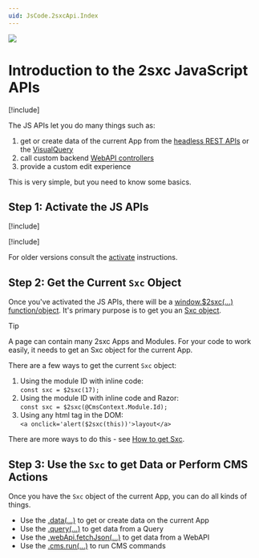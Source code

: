 ```yaml
---
uid: JsCode.2sxcApi.Index
---
```


<img src="~/assets/features/js-api.svg" class="feature">

# Introduction to the 2sxc JavaScript APIs

[!include[](~/pages/basics/stack/_shared-float-summary.md)]
<style>.context-box-summary .interact-2sxc, .context-box-summary .edit-custom { visibility: visible; } </style>

The JS APIs let you do many things such as:

1. get or create data of the current App from 
  the [headless REST APIs](xref:WebApi.Data.Index) 
  or the [VisualQuery](xref:Basics.Query.VisualQuery.Index)
1. call custom backend [WebAPI controllers](xref:NetCode.WebApi.Index)
1. provide a custom edit experience

This is very simple, but you need to know some basics. 

## Step 1: Activate the JS APIs

[!include[](./basics/activate_intro_inc.md)]

[!include[](./basics/activate_v13_inc.md)]

For older versions consult the [activate](xref:JsCode.2sxcApi.Activate.Index) instructions.

## Step 2: Get the Current `Sxc` Object

Once you've activated the JS APIs, there will be a [window.$2sxc(...) function/object](xref:Api.Js.SxcJs.SxcGlobal).
It's primary purpose is to get you an [Sxc object](xref:JsCode.2sxcApi.Sxc.Index).

> [!TIP]
> A page can contain many 2sxc Apps and Modules. 
> For your code to work easily, it needs to get an Sxc object for the current App.

There are a few ways to get the current `Sxc` object:

1. Using the module ID with inline code:  
  `const sxc = $2sxc(17);`
1. Using the module ID with inline code and Razor:  
  `const sxc = $2sxc(@CmsContext.Module.Id);`
1. Using any html tag in the DOM:  
  `<a onclick='alert($2sxc(this))'>layout</a>`

There are more ways to do this - see [How to get Sxc](xref:JsCode.2sxcApi.GetSxc.Index).

## Step 3: Use the `Sxc` to get Data or Perform CMS Actions

Once you have the `Sxc` object of the current App, you can do all kinds of things. 

* Use the [.data(...)](xref:Api.Js.SxcJs.SxcData) to get or create data on the current App
* Use the [.query(...)](xref:Api.Js.SxcJs.SxcQuery) to get data from a Query
* Use the [.webApi.fetchJson(...)](xref:JsCode.2sxcApi.Sxc.WebApi.Fetch) to get data from a WebAPI
* Use the [.cms.run(...)](xref:JsCode.Commands.Index) to run CMS commands

